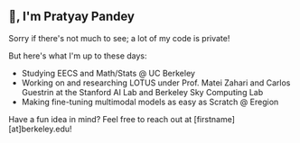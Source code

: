 <h2>🖖, I'm Pratyay Pandey</h2>
Sorry if there's not much to see; a lot of my code is private! 

But here's what I'm up to these days:
- Studying EECS and Math/Stats @ UC Berkeley
- Working on and researching LOTUS under Prof. Matei Zahari and Carlos Guestrin at the Stanford AI Lab and Berkeley Sky Computing Lab
- Making fine-tuning multimodal models as easy as Scratch @ Eregion

Have a fun idea in mind? Feel free to reach out at [firstname][at]berkeley.edu!
